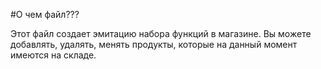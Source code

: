 #О чем файл???

Этот файл создает эмитацию набора функций в магазине. Вы можете добавлять, удалять, менять продукты, которые на данный момент имеются на складе.
